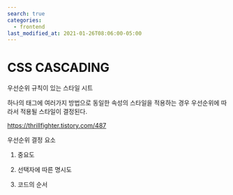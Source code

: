 ```yaml
---
search: true
categories: 
  - frontend
last_modified_at: 2021-01-26T08:06:00-05:00
---
```


# CSS CASCADING

우선순위 규칙이 있는 스타일 시트

하나의 태그에 여러가지 방법으로 동일한 속성의 스타일을 적용하는 경우 우선순위에 따라서 적용될 스타일이 결정된다.

https://thrillfighter.tistory.com/487



우선순위 결정 요소

1) 중요도

2) 선택자에 따른 명시도

3) 코드의 순서

